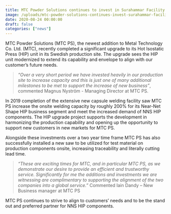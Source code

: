 ```yaml
---
title: MTC Powder Solutions continues to invest in Surahammar Facility!
image: /uploads/mtc-powder-solutions-continues-invest-surahammar-facility.jpg
date: 2020-08-24 00:00:00
draft: false
categories: ["news"]
---
```

MTC Powder Solutions (MTC PS), the newest addition to Metal Technology Co. Ltd. (MTC), recently completed a significant upgrade to its Hot Isostatic Press (HIP) unit in its Swedish production site. The upgrade sees the HIP unit modernized to extend its capability and envelope to align with our customer’s future needs.

> _“Over a very short period we have invested heavily in our production site to increase capacity and this is just one of many additional milestones to be met to support the increase of new business”_, commented Magnus Nyström - Managing Director at MTC PS.

In 2019 completion of the extensive new capsule welding facility saw MTC PS increase the onsite welding capacity by roughly 200% for its Near-Net Shape HIP business segment and meet the increased demand of NNS HIP components. The HIP upgrade project supports the development in harmonizing the production capability and opening up the opportunity to support new customers in new markets for MTC PS.

Alongside these investments over a two year time frame MTC PS has also successfully installed a new saw to be utilized for test material on production components onsite, increasing traceability and literally cutting lead time.

> _“These are exciting times for MTC, and in particular MTC PS, as we demonstrate our desire to provide an efficient and trustworthy service. Significantly for me the additions and investments we are witnessing are complimentary to supporting the alignment of the two companies into a global service.”_ Commented Iain Dandy – New Business manager at MTC PS

MTC PS continues to strive to align to customers’ needs and to be the stand out and preferred partner for NNS HIP components.